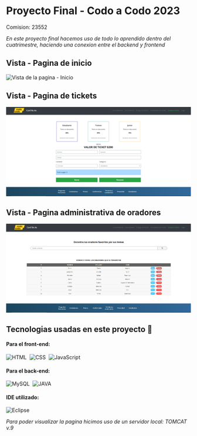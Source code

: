 # Proyecto Final - Codo a Codo 2023
Comision: 23552

_En este proyecto final hacemos uso de todo lo aprendido dentro del cuatrimestre, haciendo una conexion entre el backend y frontend_


## Vista - Pagina de inicio

![Vista de la pagina - Inicio](./src/main/webapp/assets/img/Pagina_de_inicio.png)

## Vista - Pagina de tickets

![Vista de la pagina - Tickets](./src/main/webapp/assets/img/Compra_de_tickets.png)

## Vista - Pagina administrativa de oradores

![Vista de la pagina - In Login](./src/main/webapp/assets/img/In_Login.png)

## Tecnologias usadas en este proyecto 🚀
#### Para el front-end:
![HTML](https://img.shields.io/badge/HTML5-E34F26?style=for-the-badge&logo=html5&logoColor=white)&nbsp; ![CSS](https://img.shields.io/badge/CSS3-1572B6?style=for-the-badge&logo=css3&logoColor=white)&nbsp;  ![JavaScript](https://img.shields.io/badge/JavaScript-323330?style=for-the-badge&logo=javascript&logoColor=F7DF1E)&nbsp;

#### Para el back-end:
![MySQL](https://img.shields.io/badge/MySQL-00000F?style=for-the-badge&logo=mysql&logoColor=white)&nbsp; ![JAVA](https://img.shields.io/badge/Java-ED8B00?style=for-the-badge&logo=openjdk&logoColor=white)&nbsp;

#### IDE utilizado:
![Eclipse](https://img.shields.io/badge/Eclipse-2C2255?style=for-the-badge&logo=eclipse&logoColor=white)&nbsp;

_Para poder visualizar la pagina hicimos uso de un servidor local: TOMCAT v.9_
